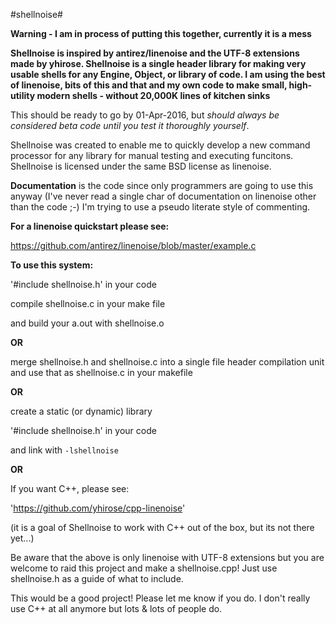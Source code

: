 #shellnoise#

**Warning - I am in process of putting this together, currently it is a mess**

**Shellnoise is inspired by antirez/linenoise and the UTF-8 extensions
made by yhirose. Shellnoise is a single header library for making very 
usable shells for any Engine, Object, or library of code. I am using the 
best of linenoise, bits of this and that and my own code to make small,
high-utility modern shells - without 20,000K lines of kitchen sinks**

This should be ready to go by 01-Apr-2016, but _should always be 
considered beta code until you test it thoroughly yourself_.

Shellnoise was created to enable me to quickly develop a new command 
processor for any library for manual testing and executing funcitons.
Shellnoise is licensed under the same BSD license as linenoise.

**Documentation** is the code since only programmers are going to use this 
anyway (I've never read a single char of documentation on linenoise other
than the code ;-) I'm trying to use a pseudo literate style of commenting.

**For a linenoise quickstart please see:**

https://github.com/antirez/linenoise/blob/master/example.c

**To use this system:**

'#include shellnoise.h' in your code

compile shellnoise.c in your make file

and build your a.out with shellnoise.o

**OR**

merge shellnoise.h and shellnoise.c into a single file header
compilation unit and use that as shellnoise.c in your makefile

**OR**

create a static (or dynamic) library 

'#include shellnoise.h' in your code

and link with `-lshellnoise`

**OR**

If you want C++, please see: 

'https://github.com/yhirose/cpp-linenoise'


(it is a goal of Shellnoise to work with C++ out of the box, but its not there yet...)

Be aware that the above is only linenoise with UTF-8 extensions but you are welcome to raid this project and make a shellnoise.cpp! Just use shellnoise.h as a guide of what to include. 

This would be a good project! Please let me know if you do. I don't really use C++ at all anymore but lots & lots of people do.

